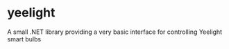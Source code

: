 # yeelight
A small .NET library providing a very basic interface for controlling Yeelight smart bulbs
